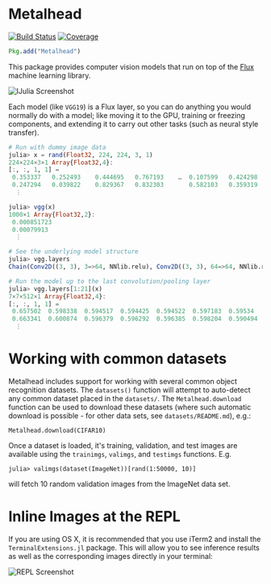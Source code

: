 # Metalhead

[![Build Status](https://travis-ci.org/FluxML/Metalhead.jl.svg?branch=master)](https://travis-ci.org/FluxML/Metalhead.jl) [![Coverage](https://codecov.io/gh/FluxML/Metalhead.jl/branch/master/graph/badge.svg)](https://codecov.io/gh/FluxML/Metalhead.jl)

```julia
Pkg.add("Metalhead")
```

This package provides computer vision models that run on top of the [Flux](http://fluxml.github.io/) machine learning library.

![IJulia Screenshot](https://i.imgur.com/spBsaz7.png)

Each model (like `VGG19`) is a Flux layer, so you can do anything you would normally do with a model; like moving it to the GPU, training or freezing components, and extending it to carry out other tasks (such as neural style transfer).

```julia
# Run with dummy image data
julia> x = rand(Float32, 224, 224, 3, 1)
224×224×3×1 Array{Float32,4}:
[:, :, 1, 1] =
 0.353337   0.252493    0.444695   0.767193    …  0.107599   0.424298   0.218889    0.377959
 0.247294   0.039822    0.829367   0.832303       0.582103   0.359319   0.259342    0.12293
  ⋮

julia> vgg(x)
1000×1 Array{Float32,2}:
 0.000851723
 0.00079913
  ⋮

# See the underlying model structure
julia> vgg.layers
Chain(Conv2D((3, 3), 3=>64, NNlib.relu), Conv2D((3, 3), 64=>64, NNlib.relu), Metalhead.#3, Conv2D((3, 3), 64=>128, NNlib.relu), Conv2D((3, 3), 128=>128, NNlib.relu), Metalhead.#4, Conv2D((3, 3), 128=>256, NNlib.relu), Conv2D((3, 3), 256=>256, NNlib.relu), Conv2D((3, 3), 256=>256, NNlib.relu), Conv2D((3, 3), 256=>256, NNlib.relu), Metalhead.#5, Conv2D((3, 3), 256=>512, NNlib.relu), Conv2D((3, 3), 512=>512, NNlib.relu), Conv2D((3, 3), 512=>512, NNlib.relu), Conv2D((3, 3), 512=>512, NNlib.relu), Metalhead.#6, Conv2D((3, 3), 512=>512, NNlib.relu), Conv2D((3, 3), 512=>512, NNlib.relu), Conv2D((3, 3), 512=>512, NNlib.relu), Conv2D((3, 3), 512=>512, NNlib.relu), Metalhead.#7, Metalhead.#8, Dense(25088, 4096, NNlib.relu), Flux.Dropout{Float32}(0.5f0, false), Dense(4096, 4096, NNlib.relu), Flux.Dropout{Float32}(0.5f0, false), Dense(4096, 1000), NNlib.softmax)

# Run the model up to the last convolution/pooling layer
julia> vgg.layers[1:21](x)
7×7×512×1 Array{Float32,4}:
[:, :, 1, 1] =
 0.657502  0.598338  0.594517  0.594425  0.594522  0.597183  0.59534
 0.663341  0.600874  0.596379  0.596292  0.596385  0.598204  0.590494
  ⋮
```

# Working with common datasets
Metalhead includes support for working with several common object recognition datasets.
The `datasets()` function will attempt to auto-detect any common dataset placed in
the `datasets/`. The `Metalhead.download` function can be used to download these datasets
(where such automatic download is possible - for other data sets, see `datasets/README.md`),
e.g.:
```
Metalhead.download(CIFAR10)
```

Once a dataset is loaded, it's training, validation, and test images are available using the
`trainimgs`, `valimgs`, and `testimgs` functions. E.g.

```
julia> valimgs(dataset(ImageNet))[rand(1:50000, 10)]
```

will fetch 10 random validation images from the ImageNet data set.

# Inline Images at the REPL

If you are using OS X, it is recommended that you use iTerm2 and install the
`TerminalExtensions.jl` package. This will allow you to see inference results
as well as the corresponding images directly in your terminal:

![REPL Screenshot](https://i.imgur.com/ruJnFwr.png)

